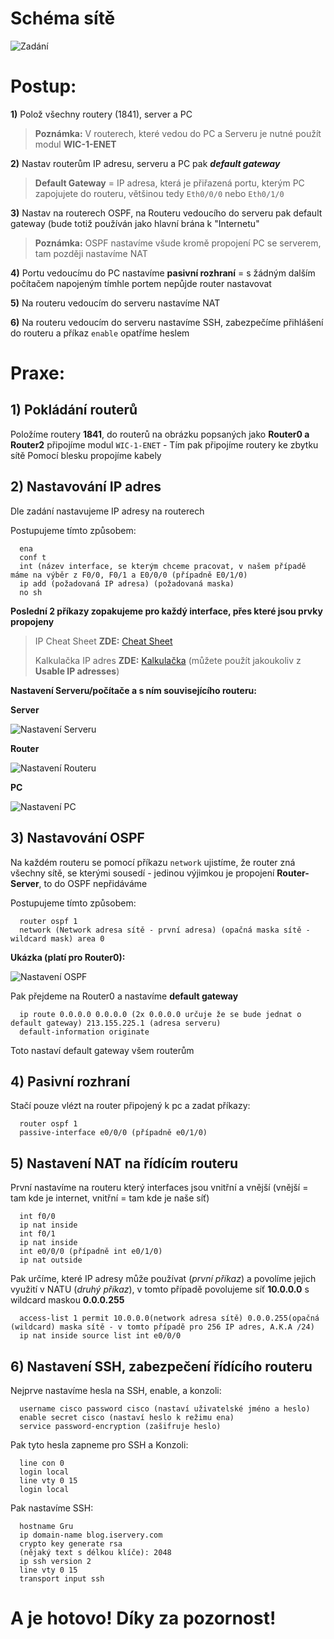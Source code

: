 # Schéma sítě
![Zadání](./img/img1.png)
# Postup:
**1)** Polož všechny routery (1841), server a PC
> **Poznámka:** V routerech, které vedou do PC a Serveru je nutné použít modul **WIC-1-ENET**

**2)** Nastav routerům IP adresu, serveru a PC pak ***default gateway***

> **Default Gateway** = IP adresa, která je přiřazená portu, kterým PC zapojujete do routeru, většinou tedy `Eth0/0/0` nebo `Eth0/1/0`

**3)** Nastav na routerech OSPF, na Routeru vedoucího do serveru pak default gateway (bude totiž používán jako hlavní brána k "Internetu"

> **Poznámka:** OSPF nastavíme všude kromě propojení PC se serverem, tam později nastavíme NAT

**4)** Portu vedoucímu do PC nastavíme **pasivní rozhraní** = s žádným dalším počítačem napojeným tímhle portem nepůjde router nastavovat

**5)** Na routeru vedoucím do serveru nastavíme NAT

**6)** Na routeru vedoucím do serveru nastavíme SSH, zabezpečíme přihlášení do routeru a příkaz `enable` opatříme heslem
# Praxe:
## **1) Pokládání routerů**

Položíme routery **1841**, do routerů na obrázku popsaných jako **Router0 a Router2** připojíme modul `WIC-1-ENET` - Tím pak připojíme routery ke zbytku sítě
Pomocí blesku propojíme kabely

## **2) Nastavování IP adres**

Dle zadání nastavujeme IP adresy na routerech

Postupujeme tímto způsobem:
```
  ena
  conf t
  int (název interface, se kterým chceme pracovat, v našem případě máme na výběr z F0/0, F0/1 a E0/0/0 (případně E0/1/0)
  ip add (požadovaná IP adresa) (požadovaná maska)
  no sh
```
**Poslední 2 příkazy zopakujeme pro každý interface, přes které jsou prvky propojeny**
> IP Cheat Sheet **ZDE:** [Cheat Sheet](https://www.freecodecamp.org/news/subnet-cheat-sheet-24-subnet-mask-30-26-27-29-and-other-ip-address-cidr-network-references/)
> 
> Kalkulačka IP adres **ZDE:** [Kalkulačka](https://www.calculator.net/ip-subnet-calculator.html) (můžete použít jakoukoliv z **Usable IP adresses**)

**Nastavení Serveru/počítače a s ním souvisejícího routeru:**

**Server**

![Nastavení Serveru](./img/img2.png)

**Router**

![Nastavení Routeru](./img/img3.png)

**PC**

![Nastavení PC](./img/img5.png)

## **3) Nastavování OSPF**

Na každém routeru se pomocí příkazu `network` ujistíme, že router zná všechny sítě, se kterými sousedí - jedinou výjimkou je propojení **Router-Server**, to do OSPF nepřidáváme

Postupujeme tímto způsobem:
```
  router ospf 1
  network (Network adresa sítě - první adresa) (opačná maska sítě - wildcard mask) area 0
```

**Ukázka (platí pro Router0):**

![Nastavení OSPF](./img/img4.png)

Pak přejdeme na Router0 a nastavíme **default gateway**

```
  ip route 0.0.0.0 0.0.0.0 (2x 0.0.0.0 určuje že se bude jednat o default gateway) 213.155.225.1 (adresa serveru)
  default-information originate
```

Toto nastaví default gateway všem routerům

## **4) Pasivní rozhraní**

Stačí pouze vlézt na router připojený k pc a zadat příkazy:

```
  router ospf 1
  passive-interface e0/0/0 (případně e0/1/0)
```

## **5) Nastavení NAT na řídícím routeru**

První nastavíme na routeru který interfaces jsou vnitřní a vnější (vnější = tam kde je internet, vnitřní = tam kde je naše síť)

```
  int f0/0
  ip nat inside
  int f0/1
  ip nat inside
  int e0/0/0 (případně int e0/1/0)
  ip nat outside
```

Pak určíme, které IP adresy může používat (*první příkaz*) a povolíme jejich využití v NATU (*druhý příkaz*), v tomto případě povolujeme síť **10.0.0.0** s wildcard maskou **0.0.0.255**


```
  access-list 1 permit 10.0.0.0(network adresa sítě) 0.0.0.255(opačná (wildcard) maska sítě - v tomto případě pro 256 IP adres, A.K.A /24)
  ip nat inside source list int e0/0/0
```

## **6) Nastavení SSH, zabezpečení řídícího routeru**

Nejprve nastavíme hesla na SSH, enable, a konzoli:

```
  username cisco password cisco (nastaví uživatelské jméno a heslo)
  enable secret cisco (nastaví heslo k režimu ena)
  service password-encryption (zašifruje heslo)
```

Pak tyto hesla zapneme pro SSH a Konzoli:

```
  line con 0
  login local
  line vty 0 15
  login local
```

Pak nastavíme SSH:

```
  hostname Gru
  ip domain-name blog.iservery.com
  crypto key generate rsa
  (nějaký text s délkou klíče): 2048
  ip ssh version 2
  line vty 0 15
  transport input ssh
```

# **A je hotovo! Díky za pozornost!**
